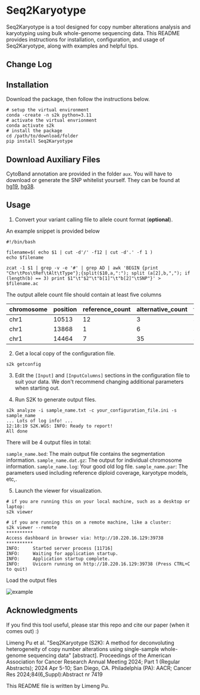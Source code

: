 # Seq2Karyotype

Seq2Karyotype is a tool designed for copy number alterations analysis and karyotyping using bulk whole-genome sequencing data. This README provides instructions for installation, configuration, and usage of Seq2Karyotype, along with examples and helpful tips.

## Change Log

## Installation

Download the package, then follow the instructions below.

```
# setup the virtual environment
conda -create -n s2k python=3.11
# activate the virtual envrionment
conda activate s2k
# install the package
cd /path/to/download/folder
pip install Seq2Karyotype
```

## Download Auxiliary Files

CytoBand annotation are provided in the folder `aux`. You will have to download or generate the SNP whitelist yourself. They can be found at [hg19](https://data.broadinstitute.org/snowman/hg19/variant_calling/vqsr_resources/Exome/v2/), [hg38](https://console.cloud.google.com/storage/browser/_details/genomics-public-data/resources/broad/hg38/v0/1000G_phase1.snps.high_confidence.hg38.vcf.gz;tab=live_object).

## Usage 

1. Convert your variant calling file to allele count format (**optional**).

An example snippet is provided below

```
#!/bin/bash

filename=$( echo $1 | cut -d'/' -f12 | cut -d'.' -f 1 )
echo $filename

zcat -1 $1 | grep -v -e '#' | grep AD | awk 'BEGIN {print "Chr\tPos\tRef\tAlt\tType"};{split($10,a,":"); split (a[2],b,","); if (length(b) == 3) print $1"\t"$2"\t"b[1]"\t"b[2]"\tSNP"}' > $filename.ac
```

The output allele count file should contain at least five columns

| chromosome | position | reference_count | alternative_count | type |
|----------|------|----------|-------|-------|
chr1|10513|12|3|SNP
chr1|13868|1|6|SNP
chr1|14464|7|35|SNP

2. Get a local copy of the configuration file.

```
s2k getconfig
```

3. Edit the `[Input]` and `[InputColumns]` sections in the configuration file to suit your data. We don't recommend changing additional parameters when starting out.

4. Run S2K to generate output files.

```
s2k analyze -i sample_name.txt -c your_configuration_file.ini -s sample_name
... Lots of log info! ...
12:18:19 S2K.WGS: INFO: Ready to report!
All done
```

There will be 4 output files in total:

`sample_name.bed`: The main output file contains the segmentation information.
`sample_name.dat.gz`: The output for individual chromosome information.
`sample_name.log`: Your good old log file.
`sample_name.par`: The parameters used including reference diploid coverage, karyotype models, etc,.

5. Launch the viewer for visualization.

```
# if you are running this on your local machine, such as a desktop or laptop:
s2k viewer

# if you are running this on a remote machine, like a cluster:
s2k viewer --remote
**********
Access dashboard in browser via: http://10.220.16.129:39738
**********
INFO:     Started server process [11716]
INFO:     Waiting for application startup.
INFO:     Application startup complete.
INFO:     Uvicorn running on http://10.220.16.129:39738 (Press CTRL+C to quit)
```

Load the output files

![example](./images/example_file_selection.gif)

## Acknowledgments

If you find this tool useful, please star this repo and cite our paper (when it comes out) :)

Limeng Pu et al. "Seq2Karyotype (S2K): A method for deconvoluting heterogeneity of copy number alterations using single-sample whole-genome sequencing data" [abstract]. Proceedings of the American Association for Cancer Research Annual Meeting 2024; Part 1 (Regular Abstracts); 2024 Apr 5-10; San Diego, CA. Philadelphia (PA): AACR; Cancer Res 2024;84(6_Suppl):Abstract nr 7419

This README file is written by Limeng Pu.


